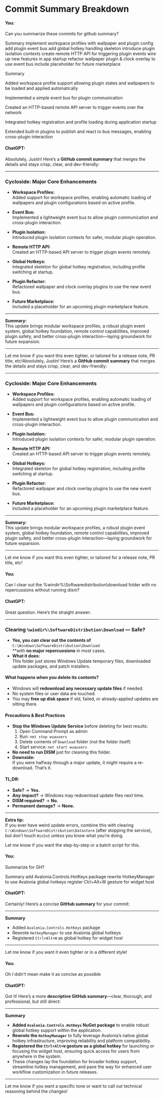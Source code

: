 # Commit Summary Breakdown

#### You:
Can you summarize these commits for github summary? 

Summary
implement workspace profiles with wallpaper and plugin config
add plugin event bus
add global hotkey handling skeleton
introduce plugin isolation contexts
create remote HTTP API for triggering plugin events
wire up new features in app startup
refactor wallpaper plugin & clock overlay to use event bus
include placeholder for future marketplace

Summary

Added workspace profile support allowing plugin states and wallpapers to be loaded and applied automatically

Implemented a simple event bus for plugin communication

Created an HTTP-based remote API server to trigger events over the network

Integrated hotkey registration and profile loading during application startup

Extended built‑in plugins to publish and react to bus messages, enabling cross-plugin interaction


#### ChatGPT:
Absolutely, Justin! Here’s a **GitHub commit summary** that merges the details and stays crisp, clear, and dev-friendly:

---

### Cycloside: Major Core Enhancements

- **Workspace Profiles:**\
  Added support for workspace profiles, enabling automatic loading of wallpapers and plugin configurations based on active profile.

- **Event Bus:**\
  Implemented a lightweight event bus to allow plugin communication and cross-plugin interaction.

- **Plugin Isolation:**\
  Introduced plugin isolation contexts for safer, modular plugin operation.

- **Remote HTTP API:**\
  Created an HTTP-based API server to trigger plugin events remotely.

- **Global Hotkeys:**\
  Integrated skeleton for global hotkey registration, including profile switching at startup.

- **Plugin Refactor:**\
  Refactored wallpaper and clock overlay plugins to use the new event bus.

- **Future Marketplace:**\
  Included a placeholder for an upcoming plugin marketplace feature.

---

**Summary:**\
This update brings modular workspace profiles, a robust plugin event system, global hotkey foundation, remote control capabilities, improved plugin safety, and better cross-plugin interaction—laying groundwork for future expansion.

---

Let me know if you want this even tighter, or tailored for a release note, PR title, etc!Absolutely, Justin! Here’s a **GitHub commit summary** that merges the details and stays crisp, clear, and dev-friendly:

---

### Cycloside: Major Core Enhancements

- **Workspace Profiles:**\
  Added support for workspace profiles, enabling automatic loading of wallpapers and plugin configurations based on active profile.

- **Event Bus:**\
  Implemented a lightweight event bus to allow plugin communication and cross-plugin interaction.

- **Plugin Isolation:**\
  Introduced plugin isolation contexts for safer, modular plugin operation.

- **Remote HTTP API:**\
  Created an HTTP-based API server to trigger plugin events remotely.

- **Global Hotkeys:**\
  Integrated skeleton for global hotkey registration, including profile switching at startup.

- **Plugin Refactor:**\
  Refactored wallpaper and clock overlay plugins to use the new event bus.

- **Future Marketplace:**\
  Included a placeholder for an upcoming plugin marketplace feature.

---

**Summary:**\
This update brings modular workspace profiles, a robust plugin event system, global hotkey foundation, remote control capabilities, improved plugin safety, and better cross-plugin interaction—laying groundwork for future expansion.

---

Let me know if you want this even tighter, or tailored for a release note, PR title, etc!


#### You:
Can I clear out the %windir%\Softwaredistribution\download folder with no repercussions without running dism? 


#### ChatGPT:
Great question. Here’s the straight answer:

---

### Clearing `%windir%\SoftwareDistribution\Download` — Safe?

- **Yes, you *can* clear out the contents of**\
  `C:\Windows\SoftwareDistribution\Download`\
  \*\*with **no major repercussions** in most cases.
- **What it does:**\
  This folder just stores Windows Update temporary files, downloaded update packages, and patch installers.

#### **What happens when you delete its contents?**

- Windows will **redownload any necessary update files** if needed.
- No system files or user data are touched.
- You may **free up disk space** if old, failed, or already-applied updates are sitting there.

#### **Precautions & Best Practices**

- **Stop the Windows Update Service** before deleting for best results:
  1. Open Command Prompt as admin
  2. Run: `net stop wuauserv`
  3. Delete contents of `Download` folder (not the folder itself)
  4. Start service: `net start wuauserv`
- **No need to run DISM** just for cleaning this folder.
- **Downside:**\
  If you were halfway through a major update, it *might* require a re-download. That’s it.

#### **TL;DR:**

- **Safe?** → **Yes.**
- **Any impact?** → Windows may redownload update files next time.
- **DISM required?** → **No.**
- **Permanent damage?** → **None.**

---

**Extra tip:**\
If you ever have weird update errors, combine this with clearing `C:\Windows\SoftwareDistribution\Datastore` (after stopping the service), but don’t touch `WinSxS` unless you know what you’re doing.

Let me know if you want the step-by-step or a batch script for this.


#### You:
Summarize for GH? 

Summary
add Avalonia.Controls.HotKeys package
rewrite HotkeyManager to use Avalonia global hotkeys
register Ctrl+Alt+W gesture for widget host


#### ChatGPT:
Certainly! Here’s a concise **GitHub summary** for your commit:

---

**Summary**

- Added `Avalonia.Controls.HotKeys` package
- Rewrote `HotkeyManager` to use Avalonia global hotkeys
- Registered `Ctrl+Alt+W` as global hotkey for widget host

---

Let me know if you want it even tighter or in a different style!


#### You:
Oh I didn't mean make it as concise as possible


#### ChatGPT:
Got it! Here’s a more **descriptive GitHub summary**—clear, thorough, and professional, but still direct:

---

**Summary**

- **Added `Avalonia.Controls.HotKeys` NuGet package** to enable robust global hotkey support within the application.
- **Rewrote the `HotkeyManager`** to fully leverage Avalonia’s native global hotkey infrastructure, improving reliability and platform compatibility.
- **Registered the `Ctrl+Alt+W` gesture as a global hotkey** for launching or focusing the widget host, ensuring quick access for users from anywhere in the system.
- These changes lay the foundation for broader hotkey support, streamline hotkey management, and pave the way for enhanced user workflow customization in future releases.

---

Let me know if you want a specific tone or want to call out technical reasoning behind the changes!
